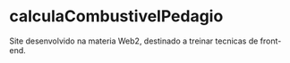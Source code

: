 # calculaCombustivelPedagio
Site desenvolvido na materia Web2, destinado a treinar tecnicas de front-end.
